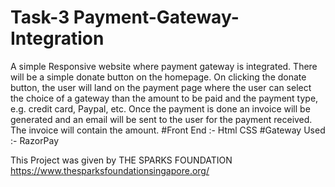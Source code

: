 # Task-3 Payment-Gateway-Integration
A simple Responsive website where payment gateway is integrated. There will be a simple donate button on the homepage. On clicking the donate button, the user will land on the payment page where the user can select the choice of a gateway than the amount to be paid and the payment type, e.g. credit card, Paypal, etc. Once the payment is done an invoice will be generated and an email will be sent to the user for the payment received. The invoice will contain the amount. #Front End :- Html CSS #Gateway Used :- RazorPay

This Project was given by THE SPARKS FOUNDATION https://www.thesparksfoundationsingapore.org/
